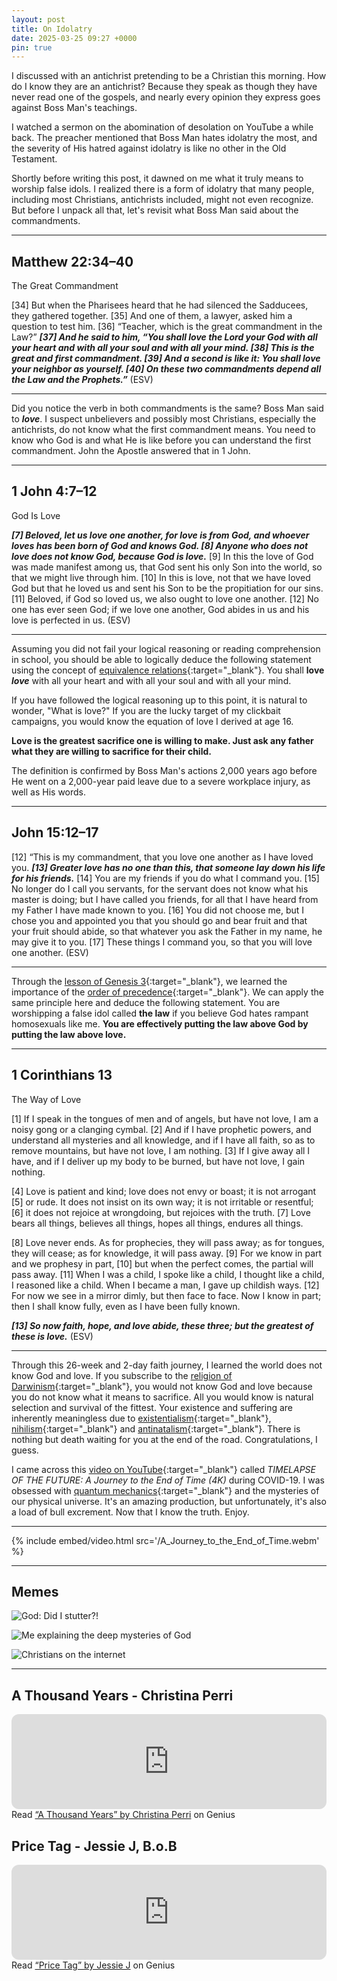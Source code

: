 ```yaml
---
layout: post
title: On Idolatry
date: 2025-03-25 09:27 +0000
pin: true
---
```


I discussed with an antichrist pretending to be a Christian this morning. How do I know they are an antichrist? Because they speak as though they have never read one of the gospels, and nearly every opinion they express goes against Boss Man's teachings.

I watched a sermon on the abomination of desolation on YouTube a while back. The preacher mentioned that Boss Man hates idolatry the most, and the severity of His hatred against idolatry is like no other in the Old Testament.

Shortly before writing this post, it dawned on me what it truly means to worship false idols. I realized there is a form of idolatry that many people, including most Christians, antichrists included, might not even recognize. But before I unpack all that, let's revisit what Boss Man said about the commandments.

---

## Matthew 22:34–40

The Great Commandment

[34] But when the Pharisees heard that he had silenced the Sadducees, they gathered together. [35] And one of them, a lawyer, asked him a question to test him. [36] “Teacher, which is the great commandment in the Law?” ***[37] And he said to him, “You shall love the Lord your God with all your heart and with all your soul and with all your mind. [38] This is the great and first commandment. [39] And a second is like it: You shall love your neighbor as yourself. [40] On these two commandments depend all the Law and the Prophets.”*** (ESV)

---

Did you notice the verb in both commandments is the same? Boss Man said to ***love***. I suspect unbelievers and possibly most Christians, especially the antichrists, do not know what the first commandment means. You need to know who God is and what He is like before you can understand the first commandment. John the Apostle answered that in 1 John.

---

## 1 John 4:7–12

God Is Love

***[7] Beloved, let us love one another, for love is from God, and whoever loves has been born of God and knows God. [8] Anyone who does not love does not know God, because God is love.*** [9] In this the love of God was made manifest among us, that God sent his only Son into the world, so that we might live through him. [10] In this is love, not that we have loved God but that he loved us and sent his Son to be the propitiation for our sins. [11] Beloved, if God so loved us, we also ought to love one another. [12] No one has ever seen God; if we love one another, God abides in us and his love is perfected in us. (ESV)

---

Assuming you did not fail your logical reasoning or reading comprehension in school, you should be able to logically deduce the following statement using the concept of [equivalence relations](https://en.wikipedia.org/wiki/Equivalence_relation){:target="_blank"}. You shall **love *love*** with all your heart and with all your soul and with all your mind.

If you have followed the logical reasoning up to this point, it is natural to wonder, "What is love?" If you are the lucky target of my clickbait campaigns, you would know the equation of love I derived at age 16.

**Love is the greatest sacrifice one is willing to make. Just ask any father what they are willing to sacrifice for their child.**

The definition is confirmed by Boss Man's actions 2,000 years ago before He went on a 2,000-year paid leave due to a severe workplace injury, as well as His words.

---

## John 15:12–17

[12] “This is my commandment, that you love one another as I have loved you. ***[13] Greater love has no one than this, that someone lay down his life for his friends.*** [14] You are my friends if you do what I command you. [15] No longer do I call you servants, for the servant does not know what his master is doing; but I have called you friends, for all that I have heard from my Father I have made known to you. [16] You did not choose me, but I chose you and appointed you that you should go and bear fruit and that your fruit should abide, so that whatever you ask the Father in my name, he may give it to you. [17] These things I command you, so that you will love one another. (ESV)

---

Through the [lesson of Genesis 3](../on-genesis-3-fall-man/){:target="_blank"}, we learned the importance of the [order of precedence](https://en.wikipedia.org/wiki/Order_of_operations){:target="_blank"}. We can apply the same principle here and deduce the following statement. You are worshipping a false idol called **the law** if you believe God hates rampant homosexuals like me. **You are effectively putting the law above God by putting the law above love.**

---

## 1 Corinthians 13

The Way of Love

[1] If I speak in the tongues of men and of angels, but have not love, I am a noisy gong or a clanging cymbal. [2] And if I have prophetic powers, and understand all mysteries and all knowledge, and if I have all faith, so as to remove mountains, but have not love, I am nothing. [3] If I give away all I have, and if I deliver up my body to be burned, but have not love, I gain nothing.

[4] Love is patient and kind; love does not envy or boast; it is not arrogant [5] or rude. It does not insist on its own way; it is not irritable or resentful; [6] it does not rejoice at wrongdoing, but rejoices with the truth. [7] Love bears all things, believes all things, hopes all things, endures all things.

[8] Love never ends. As for prophecies, they will pass away; as for tongues, they will cease; as for knowledge, it will pass away. [9] For we know in part and we prophesy in part, [10] but when the perfect comes, the partial will pass away. [11] When I was a child, I spoke like a child, I thought like a child, I reasoned like a child. When I became a man, I gave up childish ways. [12] For now we see in a mirror dimly, but then face to face. Now I know in part; then I shall know fully, even as I have been fully known.

***[13] So now faith, hope, and love abide, these three; but the greatest of these is love.*** (ESV)

---

Through this 26-week and 2-day faith journey, I learned the world does not know God and love. If you subscribe to the [religion of Darwinism](https://en.wikipedia.org/wiki/Darwinism){:target="_blank"}, you would not know God and love because you do not know what it means to sacrifice. All you would know is natural selection and survival of the fittest. Your existence and suffering are inherently meaningless due to [existentialism](https://en.wikipedia.org/wiki/Existentialism){:target="_blank"}, [nihilism](https://en.wikipedia.org/wiki/Nihilism){:target="_blank"} and [antinatalism](https://en.wikipedia.org/wiki/Antinatalism){:target="_blank"}. There is nothing but death waiting for you at the end of the road. Congratulations, I guess.

I came across this [video on YouTube](https://www.youtube.com/watch?v=uD4izuDMUQA){:target="_blank"} called *TIMELAPSE OF THE FUTURE: A Journey to the End of Time (4K)* during COVID-19. I was obsessed with [quantum mechanics](https://en.wikipedia.org/wiki/Quantum_mechanics){:target="_blank"} and the mysteries of our physical universe. It's an amazing production, but unfortunately, it's also a load of bull excrement. Now that I know the truth. Enjoy.

---

{% include embed/video.html src='/A_Journey_to_the_End_of_Time.webm' %}

---

## Memes

![God: Did I stutter?!](/23b77f88ffc37781d362c68e8fb444a0.jpeg)

![Me explaining the deep mysteries of God](/599ccf5c3b42e6259e003d6682a1cb42.png)

![Christians on the internet](/625e87e562806d2e10e2d1e239fddc7a.jpeg)

---

## A Thousand Years - Christina Perri

<iframe style="border-radius:12px" src="https://open.spotify.com/embed/track/6z5Yh7kOKeLjqIsNdokIpU?utm_source=generator&theme=0" width="100%" height="152" frameBorder="0" allowfullscreen="" allow="autoplay; clipboard-write; encrypted-media; fullscreen; picture-in-picture" loading="lazy"></iframe>

<div id='rg_embed_link_98919' class='rg_embed_link' data-song-id='98919'>Read <a href='https://genius.com/Christina-perri-a-thousand-years-lyrics'>“A Thousand Years” by Christina Perri</a> on Genius</div> <script crossorigin src='https://genius.com/songs/98919/embed.js'></script>

## Price Tag - Jessie J, B.o.B

<iframe style="border-radius:12px" src="https://open.spotify.com/embed/track/2fTsFCKRFQ5M0igJgabnLA?utm_source=generator&theme=0" width="100%" height="152" frameBorder="0" allowfullscreen="" allow="autoplay; clipboard-write; encrypted-media; fullscreen; picture-in-picture" loading="lazy"></iframe>

<div id='rg_embed_link_6125' class='rg_embed_link' data-song-id='6125'>Read <a href='https://genius.com/Jessie-j-price-tag-lyrics'>“Price Tag” by Jessie J</a> on Genius</div> <script crossorigin src='https://genius.com/songs/6125/embed.js'></script>
